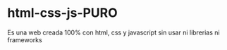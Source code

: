 # html-css-js-PURO
 Es una web creada 100% con html, css y javascript sin usar ni librerias ni frameworks
